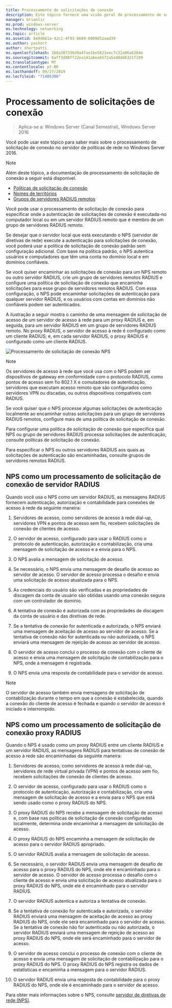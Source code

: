 ```yaml
---
title: Processamento de solicitações de conexão
description: Este tópico fornece uma visão geral do processamento de solicitação de conexão do servidor de políticas de rede no Windows Server 2016.
manager: brianlic
ms.prod: windows-server
ms.technology: networking
ms.topic: article
ms.assetid: 849d661a-42c1-4f93-b669-6009d52aad39
ms.author: pashort
author: shortpatti
ms.openlocfilehash: 268a307336d9a4fae1be5621eec7c32a06a6204e
ms.sourcegitcommit: 6aff3d88ff22ea141a6ea6572a5ad8dd6321f199
ms.translationtype: MT
ms.contentlocale: pt-BR
ms.lasthandoff: 09/27/2019
ms.locfileid: "71405396"
---
```

# <a name="connection-request-processing"></a>Processamento de solicitações de conexão

>Aplica-se a: Windows Server (Canal Semestral), Windows Server 2016

Você pode usar este tópico para saber mais sobre o processamento de solicitação de conexão no servidor de políticas de rede no Windows Server 2016.

>[!NOTE]
>Além deste tópico, a documentação de processamento de solicitação de conexão a seguir está disponível.
> - [Políticas de solicitação de conexão](nps-crp-crpolicies.md)
> - [Nomes de territórios](nps-crp-realm-names.md)
> - [Grupos de servidores RADIUS remotos](nps-crp-rrsg.md)

Você pode usar o processamento de solicitação de conexão para especificar onde a autenticação de solicitações de conexão é executada-no computador local ou em um servidor RADIUS remoto que é membro de um grupo de servidores RADIUS remoto. 

Se desejar que o servidor local que está executando o NPS (servidor de diretivas de rede) execute a autenticação para solicitações de conexão, você poderá usar a política de solicitação de conexão padrão sem configuração adicional. Com base na política padrão, o NPS autentica usuários e computadores que têm uma conta no domínio local e em domínios confiáveis.

Se você quiser encaminhar as solicitações de conexão para um NPS remoto ou outro servidor RADIUS, crie um grupo de servidores remotos RADIUS e configure uma política de solicitação de conexão que encaminhe solicitações para esse grupo de servidores remotos RADIUS. Com essa configuração, o NPS pode encaminhar solicitações de autenticação para qualquer servidor RADIUS, e os usuários com contas em domínios não confiáveis podem ser autenticados.

A ilustração a seguir mostra o caminho de uma mensagem de solicitação de acesso de um servidor de acesso à rede para um proxy RADIUS e, em seguida, para um servidor RADIUS em um grupo de servidores RADIUS remoto. No proxy RADIUS, o servidor de acesso à rede é configurado como um cliente RADIUS; e, em cada servidor RADIUS, o proxy RADIUS é configurado como um cliente RADIUS.


![Processamento de solicitação de conexão NPS](../../media/Nps-Connection-Request-Processing/Nps-Connection-Request-Processing.jpg)


>[!NOTE]
>Os servidores de acesso à rede que você usa com o NPS podem ser dispositivos de gateway em conformidade com o protocolo RADIUS, como pontos de acesso sem fio 802.1 X e comutadores de autenticação, servidores que executam acesso remoto que são configurados como servidores VPN ou discadas, ou outros dispositivos compatíveis com RADIUS.

Se você quiser que o NPS processe algumas solicitações de autenticação localmente ao encaminhar outras solicitações para um grupo de servidores RADIUS remotos, configure mais de uma política de solicitação de conexão.

Para configurar uma política de solicitação de conexão que especifica qual NPS ou grupo de servidores RADIUS processa solicitações de autenticação, consulte políticas de solicitação de conexão.

Para especificar o NPS ou outros servidores RADIUS aos quais as solicitações de autenticação são encaminhadas, consulte grupos de servidores remotos RADIUS.

## <a name="nps-as-a-radius-server-connection-request-processing"></a>NPS como um processamento de solicitação de conexão de servidor RADIUS

Quando você usa o NPS como um servidor RADIUS, as mensagens RADIUS fornecem autenticação, autorização e contabilidade para conexões de acesso à rede da seguinte maneira:

1. Servidores de acesso, como servidores de acesso à rede dial-up, servidores VPN e pontos de acesso sem fio, recebem solicitações de conexão de clientes de acesso. 

2. O servidor de acesso, configurado para usar o RADIUS como o protocolo de autenticação, autorização e contabilização, cria uma mensagem de solicitação de acesso e a envia para o NPS. 

3. O NPS avalia a mensagem de solicitação de acesso. 

4. Se necessário, o NPS envia uma mensagem de desafio de acesso ao servidor de acesso. O servidor de acesso processa o desafio e envia uma solicitação de acesso atualizada para o NPS. 

5. As credenciais do usuário são verificadas e as propriedades de discagem da conta de usuário são obtidas usando uma conexão segura com um controlador de domínio. 

6. A tentativa de conexão é autorizada com as propriedades de discagem da conta de usuário e das diretivas de rede. 

7. Se a tentativa de conexão for autenticada e autorizada, o NPS enviará uma mensagem de aceitação de acesso ao servidor de acesso. Se a tentativa de conexão não for autenticada ou não autorizada, o NPS enviará uma mensagem de rejeição de acesso ao servidor de acesso. 

8. O servidor de acesso conclui o processo de conexão com o cliente de acesso e envia uma mensagem de solicitação de contabilização para o NPS, onde a mensagem é registrada. 

9. O NPS envia uma resposta de contabilidade para o servidor de acesso. 

>[!NOTE]
>O servidor de acesso também envia mensagens de solicitação de contabilização durante o tempo em que a conexão é estabelecida, quando a conexão do cliente de acesso é fechada e quando o servidor de acesso é iniciado e interrompido.

## <a name="nps-as-a-radius-proxy-connection-request-processing"></a>NPS como um processamento de solicitação de conexão proxy RADIUS

Quando o NPS é usado como um proxy RADIUS entre um cliente RADIUS e um servidor RADIUS, as mensagens RADIUS para tentativas de conexão de acesso à rede são encaminhadas da seguinte maneira:

1. Servidores de acesso, como servidores de acesso à rede dial-up, servidores de rede virtual privada (VPN) e pontos de acesso sem fio, recebem solicitações de conexão de clientes de acesso.

2. O servidor de acesso, configurado para usar o RADIUS como o protocolo de autenticação, autorização e contabilização, cria uma mensagem de solicitação de acesso e a envia para o NPS que está sendo usado como o proxy RADIUS do NPS.

3. O proxy RADIUS do NPS recebe a mensagem de solicitação de acesso e, com base nas políticas de solicitação de conexão configuradas localmente, determina onde encaminhar a mensagem de solicitação de acesso.

4. O proxy RADIUS do NPS encaminha a mensagem de solicitação de acesso para o servidor RADIUS apropriado.

5. O servidor RADIUS avalia a mensagem de solicitação de acesso.

6. Se necessário, o servidor RADIUS envia uma mensagem de desafio de acesso para o proxy RADIUS do NPS, onde ele é encaminhado para o servidor de acesso. O servidor de acesso processa o desafio com o cliente de acesso e envia uma solicitação de acesso atualizada para o proxy RADIUS do NPS, onde ele é encaminhado para o servidor RADIUS.

7. O servidor RADIUS autentica e autoriza a tentativa de conexão.

8. Se a tentativa de conexão for autenticada e autorizada, o servidor RADIUS enviará uma mensagem de aceitação de acesso ao proxy RADIUS do NPS, onde ele será encaminhado para o servidor de acesso. Se a tentativa de conexão não for autenticada ou não autorizada, o servidor RADIUS enviará uma mensagem de rejeição de acesso ao proxy RADIUS do NPS, onde ele será encaminhado para o servidor de acesso.

9. O servidor de acesso conclui o processo de conexão com o cliente de acesso e envia uma mensagem de solicitação de contabilização para o proxy RADIUS do NPS. O proxy RADIUS do NPS registra os dados de estatísticas e encaminha a mensagem para o servidor RADIUS.

10. O servidor RADIUS envia uma resposta de contabilidade para o proxy RADIUS do NPS, onde ele é encaminhado para o servidor de acesso.

Para obter mais informações sobre o NPS, consulte [servidor de diretivas de rede (NPS)](nps-top.md).

